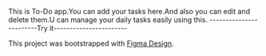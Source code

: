 This is To-Do app.You can add your tasks here.And also you can edit and delete them.U can manage your daily tasks easily using this.
------------------------Try it-----------------------

This project was bootstrapped with [Figma Design](https://www.figma.com/file/XBX07ALkmubHnqSSD74ZZF/Untitled?type=design&node-id=0-1&mode=design&t=P2BrkzTN3nMAFr7X-0).

